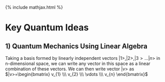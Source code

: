 {% include mathjax.html %}

#  Key Quantum Ideas

## $1)$ Quantum Mechanics Using Linear Algebra
Taking a basis formed by linearly independent vectors $|1>, |2>, |3>... |n>$ in n-dimensional space, we can write any vector in this space as a linear combination of these vectors. 
We can then write vector $|v>$ as $|v>=\begin{bmatrix} v_{1} \\\ v_{2} \\\ \vdots \\\ v_{n} \end{bmatrix}$
